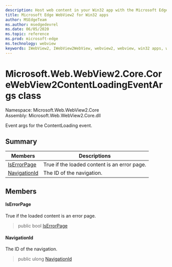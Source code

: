 ```yaml
---
description: Host web content in your Win32 app with the Microsoft Edge WebView2 control
title: Microsoft Edge WebView2 for Win32 apps
author: MSEdgeTeam
ms.author: msedgedevrel
ms.date: 06/05/2020
ms.topic: reference
ms.prod: microsoft-edge
ms.technology: webview
keywords: IWebView2, IWebView2WebView, webview2, webview, win32 apps, win32, edge, ICoreWebView2, ICoreWebView2Controller, browser control, edge html
---
```


# Microsoft.Web.WebView2.Core.CoreWebView2ContentLoadingEventArgs class 

Namespace: Microsoft.Web.WebView2.Core\
Assembly: Microsoft.Web.WebView2.Core.dll

Event args for the ContentLoading event.

## Summary

 Members                        | Descriptions
--------------------------------|---------------------------------------------
[IsErrorPage](#iserrorpage) | True if the loaded content is an error page.
[NavigationId](#navigationid) | The ID of the navigation.

## Members

#### IsErrorPage 

True if the loaded content is an error page.

> public bool [IsErrorPage](#iserrorpage)

#### NavigationId 

The ID of the navigation.

> public ulong [NavigationId](#navigationid)

